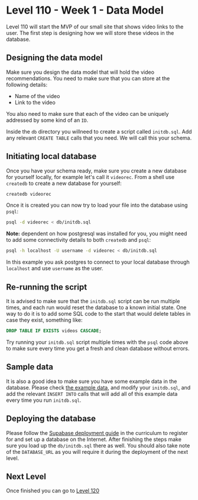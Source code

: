 # Level 110 - Week 1 - Data Model

Level 110 will start the MVP of our small site that shows video links to the user. The first step is designing how we will store these videos in the database.

## Designing the data model

Make sure you design the data model that will hold the video recommendations. You need to make sure that you can store at the following details:

- Name of the video
- Link to the video

You also need to make sure that each of the video can be uniquely addressed by some kind of an `ID`.

Inside the `db` directory you willneed to create a script called `initdb.sql`. Add any relevant `CREATE TABLE` calls that you need. We will call this your schema.

## Initiating local database

Once you have your schema ready, make sure you create a new database for yourself locally, for example let's call it `videorec`. From a shell use `createdb` to create a new database for yourself:

```bash
createdb videorec
```

Once it is created you can now try to load your file into the database using `psql`:

```bash
psql -d videorec < db/initdb.sql
```

**Note:** dependent on how postgresql was installed for you, you might need to add some connectivity details to both `createdb` and `psql`:

```bash
psql -h localhost -U username -d videorec < db/initdb.sql
```

In this example you ask postgres to connect to your local database through `localhost` and use `username` as the user.

## Re-running the script

It is advised to make sure that the `initdb.sql` script can be run multiple times, and each run would reset the database to a known initial state. One way to do it is to add some SQL code to the start that would delete tables in case they exist, something like:

```sql
DROP TABLE IF EXISTS videos CASCADE;
```

Try running your `initdb.sql` script multiple times with the `psql` code above to make sure every time you get a fresh and clean database without errors.

## Sample data

It is also a good idea to make sure you have some example data in the database. Please check [the example data](./data/example_data.csv), and modify your `initdb.sql`, and add the relevant `INSERT INTO` calls that will add all of this example data every time you run `initdb.sql`.

## Deploying the database

Please follow the [Supabase deployment guide](https://cyf-curriculum.netlify.app/guides/deployment/supabase/) in the curriculum to register for and set up a database on the Internet. After finishing the steps make sure you load up the `db/initdb.sql` there as well. You should also take note of the `DATABASE_URL` as you will require it during the deployment of the next level.

## Next Level

Once finished you can go to [Level 120](./120.md)
